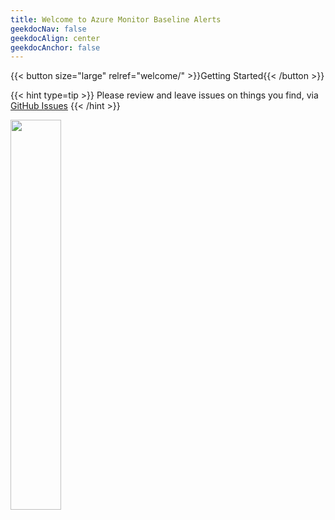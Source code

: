 ```yaml
---
title: Welcome to Azure Monitor Baseline Alerts
geekdocNav: false
geekdocAlign: center
geekdocAnchor: false
---
```


{{< button size="large" relref="welcome/" >}}Getting Started{{< /button >}}

{{< hint type=tip >}}
Please review and leave issues on things you find, via [GitHub Issues](https://github.com/Azure/azure-monitor-baseline-alerts/issues)
{{< /hint >}}

<img src="img/amba_logo.png" width=40%>

